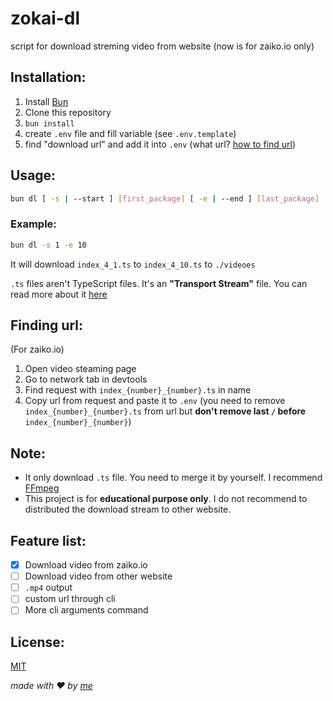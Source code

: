 # zokai-dl

script for download streming video from website (now is for zaiko.io only)

## Installation:
1. Install [Bun](https://bun.sh)
2. Clone this repository
3. `bun install`
4. create `.env` file and fill variable (see `.env.template`)
5. find "download url" and add it into `.env` (what url? [how to find url](#finding-url))

## Usage:

```bash
bun dl [ -s | --start ] [first_package] [ -e | --end ] [last_package]
```

### Example:

```bash
bun dl -s 1 -e 10
```

It will download `index_4_1.ts` to `index_4_10.ts` to `./videoes`

`.ts` files aren't TypeScript files. It's an **"Transport Stream"** file. You can read more about it [here](https://en.wikipedia.org/wiki/MPEG_transport_stream)

## Finding url:
(For zaiko.io)
1. Open video steaming page
2. Go to network tab in devtools
3. Find request with `index_{number}_{number}.ts` in name
4. Copy url from request and paste it to `.env` (you need to remove `index_{number}_{number}.ts` from url but **don't remove last `/` before** `index_{number}_{number}`)

## Note:
- It only download `.ts` file. You need to merge it by yourself. I recommend [FFmpeg](https://ffmpeg.org)
- This project is for **educational purpose only**. I do not recommend to distributed the download stream to other website.

## Feature list:
- [x] Download video from zaiko.io
- [ ] Download video from other website
- [ ] `.mp4` output
- [ ] custom url through cli
- [ ] More cli arguments command

## License:

[MIT](./LICENSE)


*made with ❤️ by [me](https://github.com/satellair)*
